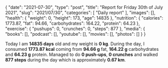 {
    "date": "2021-07-30",
    "type": "post",
    "title": "Report for Friday 30th of July 2021",
    "slug": "2021\/07\/30",
    "categories": [
        "Daily report"
    ],
    "images": [],
    "health": {
        "weight": 0,
        "height": 173,
        "age": 14835
    },
    "nutrition": {
        "calories": 1773.87,
        "fat": 94.66,
        "carbohydrates": 164.22,
        "protein": 64.23
    },
    "exercise": {
        "pushups": 0,
        "crunches": 0,
        "steps": 877
    },
    "media": {
        "books": [],
        "podcast": [],
        "youtube": [],
        "movies": [],
        "photos": []
    }
}

Today I am <strong>14835 days</strong> old and my weight is <strong>0 kg</strong>. During the day, I consumed <strong>1773.87 kcal</strong> coming from <strong>94.66 g</strong> fat, <strong>164.22 g</strong> carbohydrates and <strong>64.23 g</strong> protein. Managed to do <strong>0 push-ups</strong>, <strong>0 crunches</strong> and walked <strong>877 steps</strong> during the day which is approximately <strong>0.67 km</strong>.